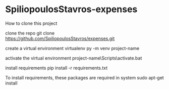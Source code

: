 # SpiliopoulosStavros-expenses

How to clone this project

clone the repo git clone https://github.com/SpiliopoulosStavros/expenses.git

create a virtual environment virtualenv py -m venv project-name

activate the virtual environment project-name\Scripts\activate.bat

install requirements pip install -r requirements.txt

To install requirements, these packages are required in system sudo apt-get install 

